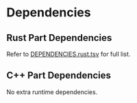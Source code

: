 # Dependencies

## Rust Part Dependencies

Refer to [DEPENDENCIES.rust.tsv](DEPENDENCIES.rust.tsv) for full list.

## C++ Part Dependencies

No extra runtime dependencies.

